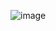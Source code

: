 ![image](https://github.com/its-Saurabh23/50_J.S_function_in_50-/assets/93586145/97513876-5cf3-439b-97b9-78f88164cee3)
